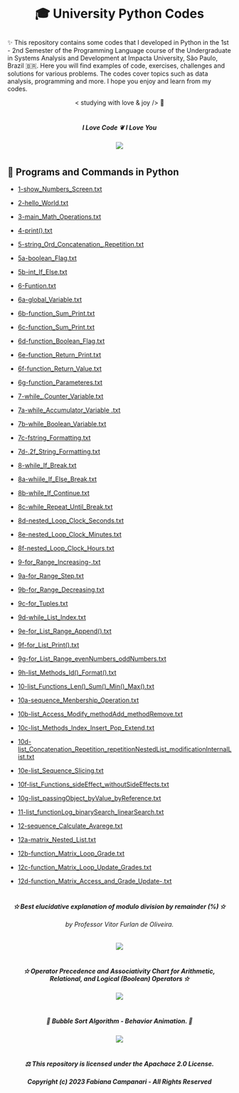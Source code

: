 # <p align="center">  🎓 University Python Codes  </p>


✨ This repository contains some codes that I developed in Python in the 1st - 2nd Semester of the Programming Language course of the Undergraduate in Systems Analysis and Development at Impacta University, São Paulo, Brazil 🇧🇷. Here you will find examples of code, exercises, challenges and solutions for various problems. The codes cover topics such as data analysis, programming and more. I hope you enjoy and learn from my codes.

<p align="center"> < studying with love & joy /> 🤍

#

##### <p align="center">    I Love Code ❦ I Love You   

<p align="center">
<img src="https://github.com/FabianaCampanari/University-Python-Projects/assets/113218619/efc69b69-fb61-4938-9409-480eaa0f1165" /> 

#
  
## 🐍  Programs and Commands in Python 
  
  - [1-show_Numbers_Screen.txt](https://github.com/FabianaCampanari/University-Python-Projects/files/11672246/1-show_Numbers_Screen.txt)

  - [2-hello_World.txt](https://github.com/FabianaCampanari/University-Python-Projects/files/11648475/2-hello_World.txt)
  
  - [3-main_Math_Operations.txt](https://github.com/FabianaCampanari/University-Python-Projects/files/11672260/3-main_Math_Operations.txt)
  
  - [4-print().txt](https://github.com/FabianaCampanari/University-Python-Projects/files/11672308/4-print.txt)
  
  - [5-string_Ord_Concatenation_.Repetition.txt](https://github.com/FabianaCampanari/University-Python-Projects/files/11672378/5-string_Ord_Concatenation_.Repetition.txt)
  
  - [5a-boolean_Flag.txt](https://github.com/FabianaCampanari/University-Python-Projects/files/11711452/5a-boolean_Flag.txt)
  
  - [5b-int_If_Else.txt](https://github.com/FabianaCampanari/University-Python-Projects/files/11711459/5b-int_If_Else.txt)

  - [6-Funtion.txt](https://github.com/FabianaCampanari/University-Python-Projects/files/11711465/6-Funtion.txt)
  
  - [6a-global_Variable.txt](https://github.com/FabianaCampanari/University-Python-Projects/files/11711468/6a-global_Variable.txt)
  
  - [6b-function_Sum_Print.txt](https://github.com/FabianaCampanari/University-Python-Projects/files/11711470/6b-function_Sum_Print.txt)
  
  - [6c-function_Sum_Print.txt](https://github.com/FabianaCampanari/University-Python-Projects/files/11713794/6c-function_Sum_Print.txt)

  - [6d-function_Boolean_Flag.txt](https://github.com/FabianaCampanari/University-Python-Projects/files/11713798/6d-function_Boolean_Flag.txt)
  
  - [6e-function_Return_Print.txt](https://github.com/FabianaCampanari/University-Python-Projects/files/11713801/6e-function_Return_Print.txt)

  - [6f-function_Return_Value.txt](https://github.com/FabianaCampanari/University-Python-Projects/files/11996156/6f-function_Return_Value.txt)

  - [6g-function_Parameteres.txt](https://github.com/FabianaCampanari/University-Python-Projects/files/11996163/6g-function_Parameteres.txt)

  - [7-while_.Counter_Variable.txt](https://github.com/FabianaCampanari/University-Python-Projects/files/11996164/7-while_.Counter_Variable.txt)

  - [7a-while_Accumulator_Variable .txt](https://github.com/FabianaCampanari/University-Python-Projects/files/11996250/7a-while_Accumulator_Variable.txt)

  - [7b-while_Boolean_Variable.txt](https://github.com/FabianaCampanari/University-Python-Projects/files/11996269/7b-while_Boolean_Variable.txt)

  - [7c-fstring_Formatting.txt](https://github.com/FabianaCampanari/University-Python-Projects/files/11996274/7c-fstring_Formatting.txt)

  - [7d-.2f_String_Formatting.txt](https://github.com/FabianaCampanari/University-Python-Projects/files/12031330/7d-.2f_String_Formatting.txt)

  - [8-while_If_Break.txt](https://github.com/FabianaCampanari/University-Python-Projects/files/12031351/8-while_If_Break.txt)

  - [8a-whiile_If_Else_Break.txt](https://github.com/FabianaCampanari/University-Python-Projects/files/12031489/8a-whiile_If_Else_Break.txt)

  - [8b-while_If_Continue.txt](https://github.com/FabianaCampanari/University-Python-Projects/files/12032067/8b-while_If_Continue.txt)

  - [8c-while_Repeat_Until_Break.txt](https://github.com/FabianaCampanari/University-Python-Projects/files/12032270/8c-while_Repeat_Until_Break.txt)

  - [8d-nested_Loop_Clock_Seconds.txt](https://github.com/FabianaCampanari/University-Python-Projects/files/12051510/8d-nested_Loop_Clock_Seconds.txt)

  - [8e-nested_Loop_Clock_Minutes.txt](https://github.com/FabianaCampanari/University-Python-Projects/files/12051583/8e-nested_Loop_Clock_Minutes.txt)

  - [8f-nested_Loop_Clock_Hours.txt](https://github.com/FabianaCampanari/University-Python-Projects/files/12051610/8f-nested_Loop_Clock_Hours.txt)

  - [9-for_Range_Increasing-.txt](https://github.com/FabianaCampanari/University-Python-Projects/files/12064506/9-for_Range_Increasing-.txt)

  - [9a-for_Range_Step.txt](https://github.com/FabianaCampanari/University-Python-Projects/files/12064530/9a-for_Range_Step.txt)

  - [9b-for_Range_Decreasing.txt](https://github.com/FabianaCampanari/University-Python-Projects/files/12064536/9b-for_Range_Decreasing.txt)

  - [9c-for_Tuples.txt](https://github.com/FabianaCampanari/University-Python-Projects/files/12064541/9c-for_Tuples.txt)

  - [9d-while_List_Index.txt](https://github.com/FabianaCampanari/University-Python-Projects/files/12064553/9d-while_List_Index.txt)

  - [9e-for_List_Range_Append().txt](https://github.com/FabianaCampanari/University-Python-Projects/files/12066024/9e-for_List_Range_Append.txt)

  - [9f-for_List_Print().txt](https://github.com/FabianaCampanari/University-Python-Projects/files/12066035/9f-for_List_Print.txt)

  - [9g-for_List_Range_evenNumbers_oddNumbers.txt](https://github.com/FabianaCampanari/University-Python-Projects/files/12066049/9g-for_List_Range_evenNumbers_oddNumbers.txt)

  - [9h-list_Methods_Id()_Format().txt](https://github.com/FabianaCampanari/University-Python-Projects/files/12066066/9h-list_Methods_Id._Format.txt)

  - [10-list_Functions_Len()_Sum()_Min()_Max().txt](https://github.com/FabianaCampanari/University-Python-Projects/files/12066072/10-list_Functions_Len._Sum._Min._Max.txt)

  - [10a-sequence_Menbership_Operation.txt](https://github.com/FabianaCampanari/University-Python-Projects/files/12076091/10a-sequence_Menbership_Operation.txt)

  - [10b-list_Access_Modify_methodAdd_methodRemove.txt](https://github.com/FabianaCampanari/University-Python-Projects/files/12076152/10b-list_Access_Modify_methodAdd_methodRemove.txt)

  - [10c-list_Methods_Index_Insert_Pop_Extend.txt](https://github.com/FabianaCampanari/University-Python-Projects/files/12076210/10c-list_Methods_Index_Insert_Pop_Extend.txt)

  - [10d-list_Concatenation_Repetition_repetitionNestedList_modificationInternalList.txt](https://github.com/FabianaCampanari/University-Python-Projects/files/12076421/10d-list_Concatenation_Repetition_repetitionNestedList_modificationInternalList.txt)

  - [10e-list_Sequence_Slicing.txt](https://github.com/FabianaCampanari/University-Python-Projects/files/12076452/10e-list_Sequence_Slicing.txt)

  - [10f-list_Functions_sideEffect_withoutSideEffects.txt](https://github.com/FabianaCampanari/University-Python-Projects/files/12116067/10f-list_Functions_sideEffect_withoutSideEffects.txt)

  - [10g-list_passingObject_byValue_byReference.txt](https://github.com/FabianaCampanari/University-Python-Projects/files/12116097/10g-list_passingObject_byValue_byReference.txt)

  - [11-list_functionLog_binarySearch_linearSearch.txt](https://github.com/FabianaCampanari/University-Python-Projects/files/12136786/11-list_functionLog_binarySearch_linearSearch.txt)

  - [12-sequence_Calculate_Avarege.txt](https://github.com/FabianaCampanari/University-Python-Projects/files/12136751/12-sequence_Calculate_Avarege.txt)

  - [12a-matrix_Nested_List.txt](https://github.com/FabianaCampanari/University-Python-Projects/files/12165298/12a-matrix_Nested_List.txt)

  - [12b-function_Matrix_Loop_Grade.txt](https://github.com/FabianaCampanari/University-Python-Projects/files/12165323/12b-function_Matrix_Loop_Grade.txt)

  - [12c-function_Matrix_Loop_Update_Grades.txt](https://github.com/FabianaCampanari/University-Python-Projects/files/12165406/12c-function_Matrix_Loop_Update_Grades.txt)

  - [12d-function_Matrix_Access_and_Grade_Update-.txt](https://github.com/FabianaCampanari/University-Python-Projects/files/12165442/12d-function_Matrix_Access_and_Grade_Update-.txt)







  
 
#  

##### <p align="center"> ✫ Best elucidative explanation of modulo division by remainder (%) ✫

###### <p align="center"> by Professor Vitor Furlan de Oliveira. 

<p align="center">
<img src="https://github.com/FabianaCampanari/University-Python-Projects/assets/113218619/176fd74d-5755-4ac0-9b6e-08e6678cf251"/>

#

##### <p align="center"> ✫ Operator Precedence and Associativity Chart for Arithmetic, Relational, and Logical (Boolean) Operators ✫ 

<p align="center">
<img src="https://github.com/FabianaCampanari/University-Python-Projects/assets/113218619/67a48cb0-89a4-4c4b-a12e-b2e53b62d997" />

#


##### <p align="center"> 🫧 Bubble Sort Algorithm - Behavior Animation. 🫧 </p>

<p align="center">
<img src="https://github.com/FabianaCampanari/University-Python-Projects/assets/113218619/b9d4deb2-5260-40ef-9d51-76705efc7536" /> 

#

##### <p align="center"> ⚖︎ This repository is licensed under the Apachace 2.0 License.  </p>

##### <p align="center">Copyright (c) 2023 Fabiana Campanari - All Rights Reserved </p>
